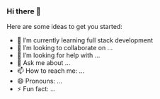 ### Hi there 👋

<!--
**poonam-patel2/poonam-patel2** is a ✨ _special_ ✨ repository because its `README.md` (this file) appears on your GitHub profile.
-->
Here are some ideas to get you started:


- 🌱 I’m currently learning full stack development
- 👯 I’m looking to collaborate on ...
- 🤔 I’m looking for help with ...
- 💬 Ask me about ...
- 📫 How to reach me: ...
- 😄 Pronouns: ...
- ⚡ Fun fact: ...

